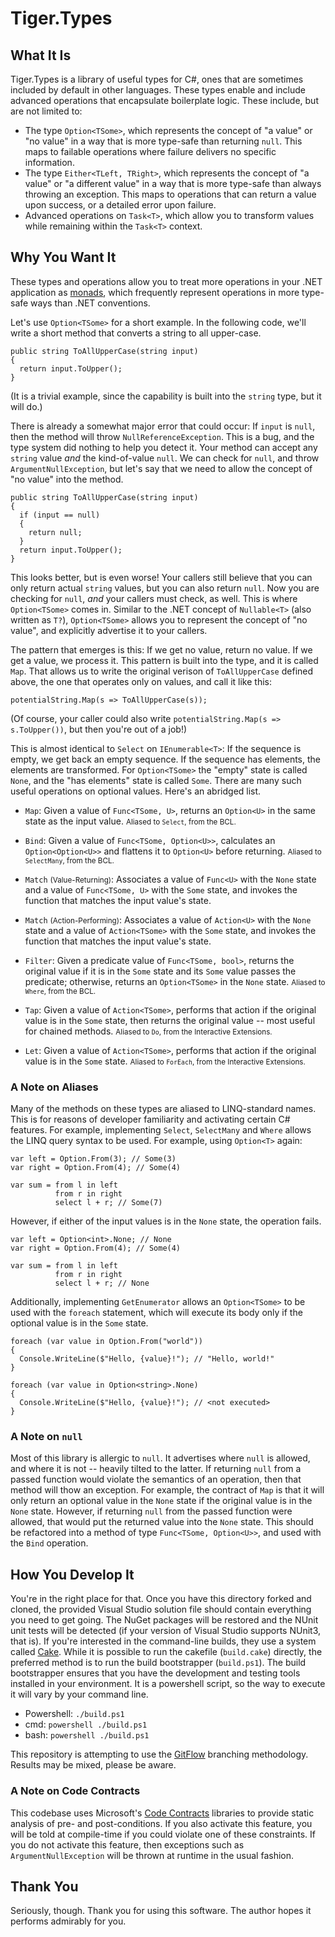 # Tiger.Types

## What It Is

Tiger.Types is a library of useful types for C#, ones that are sometimes included by default in other languages.  These types enable and include advanced operations that encapsulate boilerplate logic.  These include, but are not limited to:

- The type `Option<TSome>`, which represents the concept of "a value" or "no value" in a way that is more type-safe than returning `null`.  This maps to failable operations where failure delivers no specific information.
- The type `Either<TLeft, TRight>`, which represents the concept of "a value" or "a different value" in a way that is more type-safe than always throwing an exception.  This maps to operations that can return a value upon success, or a detailed error upon failure.
- Advanced operations on `Task<T>`, which allow you to transform values while remaining within the `Task<T>` context.

## Why You Want It

These types and operations allow you to treat more operations in your .NET application as [monads](https://en.wikipedia.org/wiki/Monad_\(functional_programming\)#Motivating_examples), which frequently represent operations in more type-safe ways than .NET conventions.

Let's use `Option<TSome>` for a short example.  In the following code, we'll write a short method that converts a string to all upper-case.

```
public string ToAllUpperCase(string input)
{
  return input.ToUpper();
}
```

(It is a trivial example, since the capability is built into the `string` type, but it will do.)

There is already a somewhat major error that could occur: If `input` is `null`, then the method will throw `NullReferenceException`.  This is a bug, and the type system did nothing to help you detect it.  Your method can accept any `string` value *and* the kind-of-value `null`.  We can check for `null`, and throw `ArgumentNullException`, but let's say that we need to allow the concept of "no value" into the method.

```
public string ToAllUpperCase(string input)
{
  if (input == null)
  {
    return null;
  }
  return input.ToUpper();
}
```

This looks better, but is even worse!  Your callers still believe that you can only return actual `string` values, but you can also return `null`.  Now you are checking for `null`, *and* your callers must check, as well.  This is where `Option<TSome>` comes in.  Similar to the .NET concept of `Nullable<T>` (also written as `T?`), `Option<TSome>` allows you to represent the concept of "no value", and explicitly advertise it to your callers.

The pattern that emerges is this: If we get no value, return no value.  If we get a value, we process it.  This pattern is built into the type, and it is called `Map`.  That allows us to write the original verison of `ToAllUpperCase` defined above, the one that operates only on values, and call it like this:

```
potentialString.Map(s => ToAllUpperCase(s));
```

(Of course, your caller could also write `potentialString.Map(s => s.ToUpper())`, but then you're out of a job!)

This is almost identical to `Select` on `IEnumerable<T>`:  If the sequence is empty, we get back an empty sequence.  If the sequence has elements, the elements are transformed.  For `Option<TSome>` the "empty" state is called `None`, and the "has elements" state is called `Some`.  There are many such useful operations on optional values.  Here's an abridged list.

- `Map`: Given a value of `Func<TSome, U>`, returns an `Option<U>` in the same state as the input value. <small>Aliased to `Select`, from the BCL.</small>

- `Bind`: Given a value of `Func<TSome, Option<U>>`, calculates an `Option<Option<U>>` and flattens it to `Option<U>` before returning. <small>Aliased to `SelectMany`, from the BCL.</small>

- `Match` <small>(Value-Returning)</small>: Associates a value of `Func<U>` with the `None` state and a value of `Func<TSome, U>` with the `Some` state, and invokes the function that matches the input value's state.

- `Match` <small>(Action-Performing)</small>: Associates a value of `Action<U>` with the `None` state and a value of `Action<TSome>` with the `Some` state, and invokes the function that matches the input value's state.

- `Filter`: Given a predicate value of `Func<TSome, bool>`, returns the original value if it is in the `Some` state and its `Some` value passes the predicate; otherwise, returns an `Option<TSome>` in the `None` state. <small>Aliased to `Where`, from the BCL.</small>

- `Tap`: Given a value of `Action<TSome>`, performs that action if the original value is in the `Some` state, then returns the original value -- most useful for chained methods. <small>Aliased to `Do`, from the Interactive Extensions.</small>

- `Let`: Given a value of `Action<TSome>`, performs that action if the original value is in the `Some` state. <small>Aliased to `ForEach`, from the Interactive Extensions.</small>

### A Note on Aliases

Many of the methods on these types are aliased to LINQ-standard names.  This is for reasons of developer familiarity and activating certain C# features.  For example, implementing `Select`, `SelectMany` and `Where` allows the LINQ query syntax to be used.  For example, using `Option<T>` again:

```
var left = Option.From(3); // Some(3)
var right = Option.From(4); // Some(4)

var sum = from l in left
          from r in right
          select l + r; // Some(7)
```

However, if either of the input values is in the `None` state, the operation fails.

```
var left = Option<int>.None; // None
var right = Option.From(4); // Some(4)

var sum = from l in left
          from r in right
          select l + r; // None
```

Additionally, implementing `GetEnumerator` allows an `Option<TSome>` to be used with the `foreach` statement, which will execute its body only if the optional value is in the `Some` state.

```
foreach (var value in Option.From("world"))
{
  Console.WriteLine($"Hello, {value}!"); // "Hello, world!"
}

foreach (var value in Option<string>.None)
{
  Console.WriteLine($"Hello, {value}!"); // <not executed>
}
```

### A Note on `null`

Most of this library is allergic to `null`.  It advertises where `null` is allowed, and where it is not -- heavily tilted to the latter.  If returning `null` from a passed function would violate the semantics of an operation, then that method will thow an exception.  For example, the contract of `Map` is that it will only return an optional value in the `None` state if the original value is in the `None` state.  However, if returning `null` from the passed function were allowed, that would put the returned value into the `None` state.  This should be refactored into a method of type `Func<TSome, Option<U>>`, and used with the `Bind` operation.

## How You Develop It

You're in the right place for that.  Once you have this directory forked and cloned, the provided Visual Studio solution file should contain everything you need to get going.  The NuGet packages will be restored and the NUnit unit tests will be detected (if your version of Visual Studio supports NUnit3, that is).  If you're interested in the command-line builds, they use a system called [Cake](http://cakebuild.net).  While it is possible to run the cakefile (`build.cake`) directly, the preferred method is to run the build bootstrapper (`build.ps1`).  The build bootstrapper ensures that you have the development and testing tools installed in your environment.  It is a powershell script, so the way to execute it will vary by your command line.

- Powershell: `./build.ps1`
- cmd: `powershell ./build.ps1`
- bash: `powershell ./build.ps1`

This repository is attempting to use the [GitFlow](http://jeffkreeftmeijer.com/2010/why-arent-you-using-git-flow/) branching methodology.  Results may be mixed, please be aware.

### A Note on Code Contracts

This codebase uses Microsoft's [Code Contracts](https://github.com/Microsoft/CodeContracts) libraries to provide static analysis of pre- and post-conditions.  If you also activate this feature, you will be told at compile-time if you could violate one of these constraints.  If you do not activate this feature, then exceptions such as `ArgumentNullException` will be thrown at runtime in the usual fashion.

## Thank You

Seriously, though.  Thank you for using this software.  The author hopes it performs admirably for you.